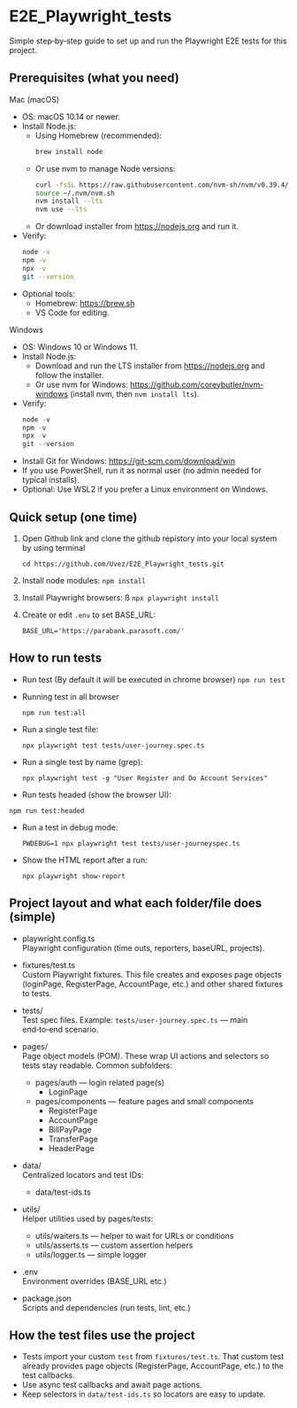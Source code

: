 # E2E_Playwright_tests

Simple step‑by‑step guide to set up and run the Playwright E2E tests for this project.

## Prerequisites (what you need)
Mac (macOS)
- OS: macOS 10.14 or newer.
- Install Node.js:
  - Using Homebrew (recommended):
    ```sh
    brew install node
    ```
  - Or use nvm to manage Node versions:
    ```sh
    curl -fsSL https://raw.githubusercontent.com/nvm-sh/nvm/v0.39.4/install.sh | bash
    source ~/.nvm/nvm.sh
    nvm install --lts
    nvm use --lts
    ```
  - Or download installer from https://nodejs.org and run it.
- Verify:
  ```sh
  node -v
  npm -v
  npx -v
  git --version
  ```
- Optional tools:
  - Homebrew: https://brew.sh
  - VS Code for editing.

Windows
- OS: Windows 10 or Windows 11.
- Install Node.js:
  - Download and run the LTS installer from https://nodejs.org and follow the installer.
  - Or use nvm for Windows: https://github.com/coreybutler/nvm-windows (install nvm, then `nvm install lts`).
- Verify:
  ```powershell
  node -v
  npm -v
  npx -v
  git --version
  ```
- Install Git for Windows: https://git-scm.com/download/win
- If you use PowerShell, run it as normal user (no admin needed for typical installs).
- Optional: Use WSL2 if you prefer a Linux environment on Windows.

## Quick setup (one time)

1. Open Github link and clone the github repistory into your local system by using terminal

    ``cd https://github.com/Uvez/E2E_Playwright_tests.git``

2. Install node modules:
   `npm install`

3. Install Playwright browsers:
ß
   `npx playwright install`

4. Create or edit `.env` to set BASE_URL:

   `BASE_URL='https://parabank.parasoft.com/'`

## How to run tests

- Run test (By default it will be executed in chrome browser)
  `npm run test`

- Running test in all browser

  `npm run test:all`

- Run a single test file:

  `npx playwright test tests/user-journey.spec.ts`
 

- Run a single test by name (grep):

  `npx playwright test -g "User Register and Do Account Services"`


- Run tests headed (show the browser UI):

 `npm run test:headed`


- Run a test in debug mode:
 
  `PWDEBUG=1 npx playwright test tests/user-journeyspec.ts`


- Show the HTML report after a run:
  
  `npx playwright show-report`


## Project layout and what each folder/file does (simple)

- playwright.config.ts  
  Playwright configuration (time outs, reporters, baseURL, projects).

- fixtures/test.ts  
  Custom Playwright fixtures. This file creates and exposes page objects (loginPage, RegisterPage, AccountPage, etc.) and other shared fixtures to tests.

- tests/  
  Test spec files. Example: `tests/user-journey.spec.ts` — main end‑to‑end scenario.

- pages/  
  Page object models (POM). These wrap UI actions and selectors so tests stay readable. Common subfolders:
  - pages/auth — login related page(s)
    - LoginPage
  - pages/components — feature pages and small components
    - RegisterPage
    - AccountPage
    - BillPayPage
    - TransferPage
    - HeaderPage


- data/  
  Centralized locators and test IDs:
  - data/test-ids.ts

- utils/  
  Helper utilities used by pages/tests:
  - utils/waiters.ts — helper to wait for URLs or conditions
  - utils/asserts.ts — custom assertion helpers
  - utils/logger.ts — simple logger

- .env  
  Environment overrides (BASE_URL etc.)

- package.json  
  Scripts and dependencies (run tests, lint, etc.)

## How the test files use the project

- Tests import your custom `test` from `fixtures/test.ts`. That custom test already provides page objects (RegisterPage, AccountPage, etc.) to the test callbacks.
- Use async test callbacks and await page actions.
- Keep selectors in `data/test-ids.ts` so locators are easy to update.


